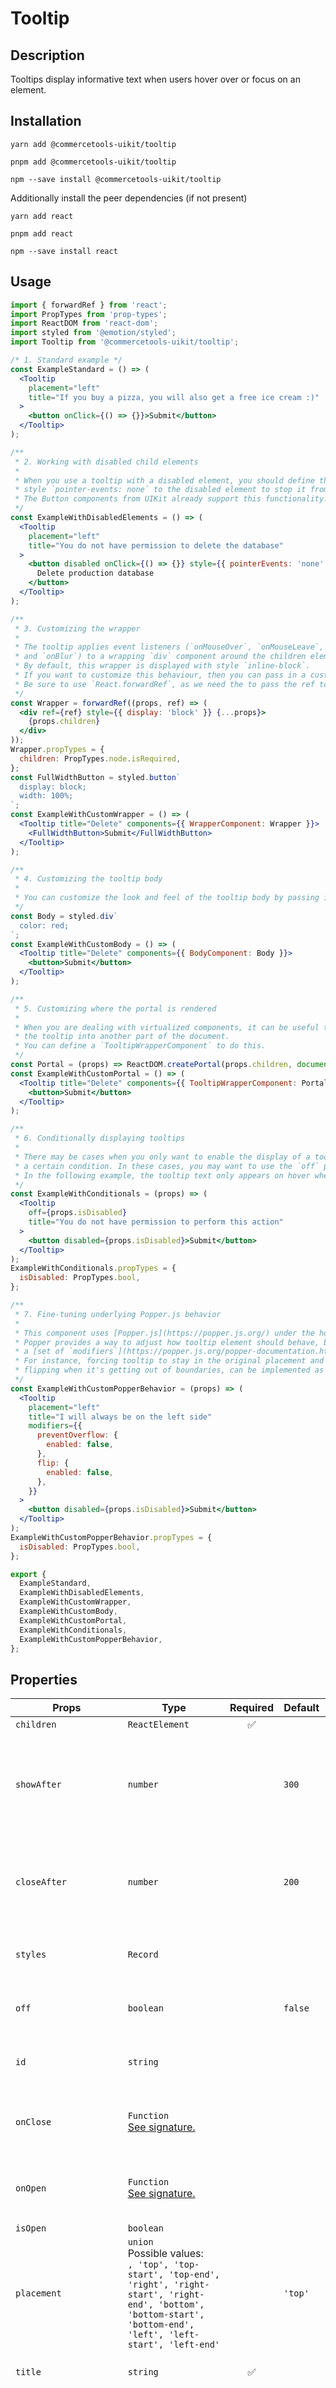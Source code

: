 <!-- THIS IS AN AUTOGENERATED FILE. DO NOT EDIT THIS FILE DIRECTLY. -->
<!-- This file is created by the `pnpm generate-readme` script. -->

# Tooltip

## Description

Tooltips display informative text when users hover over or focus on an element.

## Installation

```
yarn add @commercetools-uikit/tooltip
```

```
pnpm add @commercetools-uikit/tooltip
```

```
npm --save install @commercetools-uikit/tooltip
```

Additionally install the peer dependencies (if not present)

```
yarn add react
```

```
pnpm add react
```

```
npm --save install react
```

## Usage

```jsx
import { forwardRef } from 'react';
import PropTypes from 'prop-types';
import ReactDOM from 'react-dom';
import styled from '@emotion/styled';
import Tooltip from '@commercetools-uikit/tooltip';

/* 1. Standard example */
const ExampleStandard = () => (
  <Tooltip
    placement="left"
    title="If you buy a pizza, you will also get a free ice cream :)"
  >
    <button onClick={() => {}}>Submit</button>
  </Tooltip>
);

/**
 * 2. Working with disabled child elements
 *
 * When you use a tooltip with a disabled element, you should define the
 * style `pointer-events: none` to the disabled element to stop it from capturing events.
 * The Button components from UIKit already support this functionality.
 */
const ExampleWithDisabledElements = () => (
  <Tooltip
    placement="left"
    title="You do not have permission to delete the database"
  >
    <button disabled onClick={() => {}} style={{ pointerEvents: 'none' }}>
      Delete production database
    </button>
  </Tooltip>
);

/**
 * 3. Customizing the wrapper
 *
 * The tooltip applies event listeners (`onMouseOver`, `onMouseLeave`, `onFocus`,
 * and `onBlur`) to a wrapping `div` component around the children element.
 * By default, this wrapper is displayed with style `inline-block`.
 * If you want to customize this behaviour, then you can pass in a custom element.
 * Be sure to use `React.forwardRef`, as we need the to pass the ref to the wrapper.
 */
const Wrapper = forwardRef((props, ref) => (
  <div ref={ref} style={{ display: 'block' }} {...props}>
    {props.children}
  </div>
));
Wrapper.propTypes = {
  children: PropTypes.node.isRequired,
};
const FullWidthButton = styled.button`
  display: block;
  width: 100%;
`;
const ExampleWithCustomWrapper = () => (
  <Tooltip title="Delete" components={{ WrapperComponent: Wrapper }}>
    <FullWidthButton>Submit</FullWidthButton>
  </Tooltip>
);

/**
 * 4. Customizing the tooltip body
 *
 * You can customize the look and feel of the tooltip body by passing in a custom `BodyComponent`.
 */
const Body = styled.div`
  color: red;
`;
const ExampleWithCustomBody = () => (
  <Tooltip title="Delete" components={{ BodyComponent: Body }}>
    <button>Submit</button>
  </Tooltip>
);

/**
 * 5. Customizing where the portal is rendered
 *
 * When you are dealing with virtualized components, it can be useful to render
 * the tooltip into another part of the document.
 * You can define a `TooltipWrapperComponent` to do this.
 */
const Portal = (props) => ReactDOM.createPortal(props.children, document.body);
const ExampleWithCustomPortal = () => (
  <Tooltip title="Delete" components={{ TooltipWrapperComponent: Portal }}>
    <button>Submit</button>
  </Tooltip>
);

/**
 * 6. Conditionally displaying tooltips
 *
 * There may be cases when you only want to enable the display of a tooltip under
 * a certain condition. In these cases, you may want to use the `off` prop.
 * In the following example, the tooltip text only appears on hover when the button is disabled.
 */
const ExampleWithConditionals = (props) => (
  <Tooltip
    off={props.isDisabled}
    title="You do not have permission to perform this action"
  >
    <button disabled={props.isDisabled}>Submit</button>
  </Tooltip>
);
ExampleWithConditionals.propTypes = {
  isDisabled: PropTypes.bool,
};

/**
 * 7. Fine-tuning underlying Popper.js behavior
 *
 * This component uses [Popper.js](https://popper.js.org/) under the hood.
 * Popper provides a way to adjust how tooltip element should behave, by providing
 * a [set of `modifiers`](https://popper.js.org/popper-documentation.html#modifiers).
 * For instance, forcing tooltip to stay in the original placement and not to try
 * flipping when it's getting out of boundaries, can be implemented as following:
 */
const ExampleWithCustomPopperBehavior = (props) => (
  <Tooltip
    placement="left"
    title="I will always be on the left side"
    modifiers={{
      preventOverflow: {
        enabled: false,
      },
      flip: {
        enabled: false,
      },
    }}
  >
    <button disabled={props.isDisabled}>Submit</button>
  </Tooltip>
);
ExampleWithCustomPopperBehavior.propTypes = {
  isDisabled: PropTypes.bool,
};

export {
  ExampleStandard,
  ExampleWithDisabledElements,
  ExampleWithCustomWrapper,
  ExampleWithCustomBody,
  ExampleWithCustomPortal,
  ExampleWithConditionals,
  ExampleWithCustomPopperBehavior,
};
```

## Properties

| Props                  | Type                                                                                                                                                                              | Required | Default   | Description                                                                                                                                                                                              |
| ---------------------- | --------------------------------------------------------------------------------------------------------------------------------------------------------------------------------- | :------: | --------- | -------------------------------------------------------------------------------------------------------------------------------------------------------------------------------------------------------- |
| `children`             | `ReactElement`                                                                                                                                                                    |    ✅    |           |                                                                                                                                                                                                          |
| `showAfter`            | `number`                                                                                                                                                                          |          | `300`     | Delay (in milliseconds) between the start of the user interaction, and showing the tooltip.                                                                                                              |
| `closeAfter`           | `number`                                                                                                                                                                          |          | `200`     | Delay (in milliseconds) between the end of the user interaction, and the closing of the tooltip.                                                                                                         |
| `styles`               | `Record`                                                                                                                                                                          |          |           | Custom css-in-js object styles for the tooltip body.                                                                                                                                                     |
| `off`                  | `boolean`                                                                                                                                                                         |          | `false`   | Determines if the tooltip should not appear.                                                                                                                                                             |
| `id`                   | `string`                                                                                                                                                                          |          |           | An identifier for the tooltip, used for `aria-describedby`.                                                                                                                                              |
| `onClose`              | `Function`<br/>[See signature.](#signature-onClose)                                                                                                                               |          |           | A callback function, called when the tooltip is closing.                                                                                                                                                 |
| `onOpen`               | `Function`<br/>[See signature.](#signature-onOpen)                                                                                                                                |          |           | A callback function, called when the tooltip is opening.                                                                                                                                                 |
| `isOpen`               | `boolean`                                                                                                                                                                         |          |           |                                                                                                                                                                                                          |
| `placement`            | `union`<br/>Possible values:<br/>`, 'top', 'top-start', 'top-end', 'right', 'right-start', 'right-end', 'bottom', 'bottom-start', 'bottom-end', 'left', 'left-start', 'left-end'` |          | `'top'`   | How the tooltip is positioned relative to the child element.                                                                                                                                             |
| `title`                | `string`                                                                                                                                                                          |    ✅    |           | The message to show in the tooltip.                                                                                                                                                                      |
| `modifiers`            | `PopperJS.Modifiers`                                                                                                                                                              |          |           | Provides a way to fine-tune an appearance of underlying Popper tooltip element. For more information, please check [Popper.js documentation](https://popper.js.org/popper-documentation.html#modifiers). |
| `components`           | `Object`<br/>[See signature.](#signature-components)                                                                                                                              |          |           | Customize the appearance of certain elements of the tooltip.                                                                                                                                             |
| `horizontalConstraint` | `union`<br/>Possible values:<br/>`, 1, 2, 3, 4, 5, 6, 7, 8, 9, 10, 11, 12, 13, 14, 15, 16, 'scale', 'auto'`                                                                       |          | `'scale'` | Horizontal size limit of the tooltip.                                                                                                                                                                    |

## Signatures

### Signature `onClose`

```ts
(e?: ChangeEvent | FocusEvent) => void
```

### Signature `onOpen`

```ts
(e?: ChangeEvent | FocusEvent) => void
```

### Signature `components`

```ts
{
  /**
   * The component rendered as the tooltip body.
   */
  BodyComponent?: ComponentType;
  /**
   * Where the tooltip should be rendered. This can be useful to render the tooltip into another part of the document, using React portal.
   */
  TooltipWrapperComponent?: ComponentType;
  /**
   * A custom component wrapper for the tooltip.
   */
  WrapperComponent?: ComponentType;
}
```
